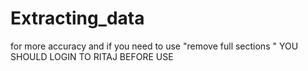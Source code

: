 # Extracting_data

for more accuracy and if you need to use "remove full sections "
YOU SHOULD LOGIN TO RITAJ BEFORE USE 

